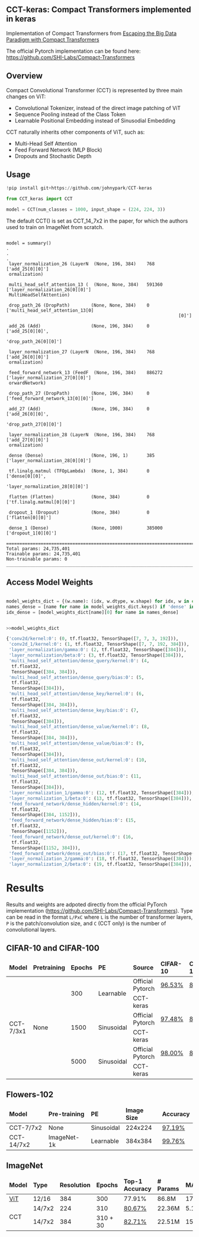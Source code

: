 ## CCT-keras: Compact Transformers implemented in keras
 
Implementation of Compact Transformers from [Escaping the Big Data Paradigm with Compact Transformers
](https://arxiv.org/abs/2104.05704)

The official Pytorch implementation can be found here: https://github.com/SHI-Labs/Compact-Transformers

## Overview 
Compact Convolutional Transformer (CCT) is represented by three main changes on ViT:
- Convolutional Tokenizer, instead of the direct image patching of ViT
- Sequence Pooling instead of the Class Token
- Learnable Positional Embedding instead of Sinusodial Embedding

CCT naturally inherits other components of ViT, such as:
- Multi-Head Self Attention
- Feed Forward Network (MLP Block)
- Dropouts and Stochastic Depth

## Usage
```python
!pip install git+https://github.com/johnypark/CCT-keras

from CCT_keras import CCT

model = CCT(num_classes = 1000, input_shape = (224, 224, 3))

```
The default CCT() is set as CCT_14_7x2 in the paper, for which the authors used to train on ImageNet from scratch.
```

model = summary()
.
.
.
 layer_normalization_26 (LayerN  (None, 196, 384)    768         ['add_25[0][0]']                 
 ormalization)                                                                                    
                                                                                                  
 multi_head_self_attention_13 (  (None, None, 384)   591360      ['layer_normalization_26[0][0]'] 
 MultiHeadSelfAttention)                                                                          
                                                                                                  
 drop_path_26 (DropPath)        (None, None, 384)    0           ['multi_head_self_attention_13[0]
                                                                 [0]']                            
                                                                                                  
 add_26 (Add)                   (None, 196, 384)     0           ['add_25[0][0]',                 
                                                                  'drop_path_26[0][0]']           
                                                                                                  
 layer_normalization_27 (LayerN  (None, 196, 384)    768         ['add_26[0][0]']                 
 ormalization)                                                                                    
                                                                                                  
 feed_forward_network_13 (FeedF  (None, 196, 384)    886272      ['layer_normalization_27[0][0]'] 
 orwardNetwork)                                                                                   
                                                                                                  
 drop_path_27 (DropPath)        (None, 196, 384)     0           ['feed_forward_network_13[0][0]']
                                                                                                  
 add_27 (Add)                   (None, 196, 384)     0           ['add_26[0][0]',                 
                                                                  'drop_path_27[0][0]']           
                                                                                                  
 layer_normalization_28 (LayerN  (None, 196, 384)    768         ['add_27[0][0]']                 
 ormalization)                                                                                    
                                                                                                  
 dense (Dense)                  (None, 196, 1)       385         ['layer_normalization_28[0][0]'] 
                                                                                                  
 tf.linalg.matmul (TFOpLambda)  (None, 1, 384)       0           ['dense[0][0]',                  
                                                                  'layer_normalization_28[0][0]'] 
                                                                                                  
 flatten (Flatten)              (None, 384)          0           ['tf.linalg.matmul[0][0]']       
                                                                                                  
 dropout_1 (Dropout)            (None, 384)          0           ['flatten[0][0]']                
                                                                                                  
 dense_1 (Dense)                (None, 1000)         385000      ['dropout_1[0][0]']              
                                                                                                  
==================================================================================================
Total params: 24,735,401
Trainable params: 24,735,401
Non-trainable params: 0
__________________________________________________________________________________________________

```

## Access Model Weights

```python

model_weights_dict = {(w.name): (idx, w.dtype, w.shape) for idx, w in enumerate(model.weights)}
names_dense = [name for name in model_weights_dict.keys() if 'dense' in name]
idx_dense = [model_weights_dict[name][0] for name in names_dense]


>>model_weights_dict

{'conv2d/kernel:0': (0, tf.float32, TensorShape([7, 7, 3, 192])),
 'conv2d_1/kernel:0': (1, tf.float32, TensorShape([7, 7, 192, 384])),
 'layer_normalization/gamma:0': (2, tf.float32, TensorShape([384])),
 'layer_normalization/beta:0': (3, tf.float32, TensorShape([384])),
 'multi_head_self_attention/dense_query/kernel:0': (4,
  tf.float32,
  TensorShape([384, 384])),
 'multi_head_self_attention/dense_query/bias:0': (5,
  tf.float32,
  TensorShape([384])),
 'multi_head_self_attention/dense_key/kernel:0': (6,
  tf.float32,
  TensorShape([384, 384])),
 'multi_head_self_attention/dense_key/bias:0': (7,
  tf.float32,
  TensorShape([384])),
 'multi_head_self_attention/dense_value/kernel:0': (8,
  tf.float32,
  TensorShape([384, 384])),
 'multi_head_self_attention/dense_value/bias:0': (9,
  tf.float32,
  TensorShape([384])),
 'multi_head_self_attention/dense_out/kernel:0': (10,
  tf.float32,
  TensorShape([384, 384])),
 'multi_head_self_attention/dense_out/bias:0': (11,
  tf.float32,
  TensorShape([384])),
 'layer_normalization_1/gamma:0': (12, tf.float32, TensorShape([384])),
 'layer_normalization_1/beta:0': (13, tf.float32, TensorShape([384])),
 'feed_forward_network/dense_hidden/kernel:0': (14,
  tf.float32,
  TensorShape([384, 1152])),
 'feed_forward_network/dense_hidden/bias:0': (15,
  tf.float32,
  TensorShape([1152])),
 'feed_forward_network/dense_out/kernel:0': (16,
  tf.float32,
  TensorShape([1152, 384])),
 'feed_forward_network/dense_out/bias:0': (17, tf.float32, TensorShape([384])),
 'layer_normalization_2/gamma:0': (18, tf.float32, TensorShape([384])),
 'layer_normalization_2/beta:0': (19, tf.float32, TensorShape([384])),

```


# Results

Results and weights are adpoted directly from the official PyTorch implementation (https://github.com/SHI-Labs/Compact-Transformers).
Type can be read in the format `L/PxC` where `L` is the number of transformer
layers, `P` is the patch/convolution size, and `C` (CCT only) is the number of
convolutional layers.

## CIFAR-10 and CIFAR-100

<table style="width:100%">
    <thead>
        <tr>
            <td><b>Model</b></td>
            <td><b>Pretraining</b></td> 
            <td><b>Epochs</b></td> 
            <td><b>PE</b></td>
	    <td><b>Source</b></td>
            <td><b>CIFAR-10</b></td> 
            <td><b>CIFAR-100</b></td> 
        </tr>
    </thead>
    <tbody>
        <tr>
            <td rowspan=6>CCT-7/3x1</td>
            <td rowspan=6>None</td>
            <td rowspan=2>300</td>
            <td rowspan=2>Learnable</td>
	    <td>Official Pytorch</td>
            <td><a href="https://shi-labs.com/projects/cct/checkpoints/pretrained/cct_7_3x1_32_cifar10_300epochs.pth">96.53%</a></td>
            <td><a href="https://shi-labs.com/projects/cct/checkpoints/pretrained/cct_7_3x1_32_cifar100_300epochs.pth">80.92%</a></td>
        </tr>
	<tr>    
	    <td>CCT-keras</td>
            <td> </td>
            <td> </td>
        </tr>
        <tr>
            <td rowspan=2>1500</td>
            <td rowspan=2>Sinusoidal</td>		
	    <td>Official Pytorch</td>
            <td><a href="https://shi-labs.com/projects/cct/checkpoints/pretrained/cct_7_3x1_32_sine_cifar10_1500epochs.pth">97.48%</a></td>
            <td><a href="https://shi-labs.com/projects/cct/checkpoints/pretrained/cct_7_3x1_32_sine_cifar100_1500epochs.pth">82.72%</a></td>
        </tr>
	<tr>    
	    <td>CCT-keras</td>
            <td> </td>
            <td> </td>
        </tr>
        <tr>
            <td rowspan=2>5000</td>
            <td rowspan=2>Sinusoidal</td>			
	    <td>Official Pytorch</td>
            <td><a href="https://shi-labs.com/projects/cct/checkpoints/pretrained/cct_7_3x1_32_sine_cifar10_5000epochs.pth">98.00%</a></td>
            <td><a href="https://shi-labs.com/projects/cct/checkpoints/pretrained/cct_7_3x1_32_sine_cifar100_5000epochs.pth">82.87%</a></td>
	</tr>
	<tr>    
	    <td>CCT-keras</td>
            <td> </td>
            <td> </td>
        </tr>
    </tbody>
</table>

## Flowers-102

<table style="width:100%">
    <thead>
        <tr>
            <td><b>Model</b></td>
            <td><b>Pre-training</b></td>
            <td><b>PE</b></td>
            <td><b>Image Size</b></td>
            <td><b>Accuracy</b></td>
        </tr>
    </thead>
    <tbody>
        <tr>
            <td>CCT-7/7x2</td>
            <td>None</td>
            <td>Sinusoidal</td>
            <td>224x224</td>
            <td><a href="https://shi-labs.com/projects/cct/checkpoints/pretrained/cct_7_7x2_224_flowers102.pth">97.19%</a></td>
        </tr>
        <tr>
            <td>CCT-14/7x2</td>
            <td>ImageNet-1k</td>
            <td>Learnable</td>
            <td>384x384</td>
            <td><a href="https://shi-labs.com/projects/cct/checkpoints/finetuned/cct_14_7x2_384_flowers102.pth">99.76%</a></td>
        </tr>
    </tbody>
</table>

## ImageNet

<table style="width:100%">
    <thead>
        <tr>
            <td><b>Model</b></td> 
            <td><b>Type</b></td> 
            <td><b>Resolution</b></td> 
            <td><b>Epochs</b></td> 
            <td><b>Top-1 Accuracy</b></td>
            <td><b># Params</b></td> 
            <td><b>MACs</b></td>
        </tr>
    </thead>
    <tbody>
        <tr>
            <td rowspan=1><a href="https://github.com/google-research/vision_transformer/">ViT</a></td>
            <td>12/16</td>
	        <td>384</td>
	        <td>300</td>
            <td>77.91%</td>
            <td>86.8M</td>
            <td>17.6G</td>
        </tr>
        <tr>
            <td rowspan=2>CCT</td>
            <td>14/7x2</td>
	        <td>224</td>
            <td>310</td>
            <td><a href="https://shi-labs.com/projects/cct/checkpoints/pretrained/cct_14_7x2_224_imagenet.pth">80.67%</a></td>
            <td>22.36M</td>
            <td>5.11G</td>
        </tr>
        <tr>
            <td>14/7x2</td>
	        <td>384</td>
            <td>310 + 30</td>
            <td><a href="https://shi-labs.com/projects/cct/checkpoints/finetuned/cct_14_7x2_384_imagenet.pth">82.71%</a></td>
            <td>22.51M</td>
            <td>15.02G</td>
        </tr>
    </tbody>
</table>
